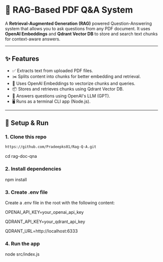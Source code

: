 # 📄 RAG-Based PDF Q&A System

A **Retrieval-Augmented Generation (RAG)** powered Question-Answering system that allows you to ask questions from any PDF document. It uses **OpenAI Embeddings** and **Qdrant Vector DB** to store and search text chunks for context-aware answers.

---

## ✨ Features

- ✅ Extracts text from uploaded PDF files.
- ✂️ Splits content into chunks for better embedding and retrieval.
- 🧠 Uses OpenAI Embeddings to vectorize chunks and queries.
- 📦 Stores and retrieves chunks using Qdrant Vector DB.
- 💬 Answers questions using OpenAI's LLM (GPT).
- 🖥️ Runs as a terminal CLI app (Node.js).

---

## 🚀 Setup & Run

### 1. Clone this repo

```bash
https://github.com/Pradeepks01/Rag-Q-A.git
```
cd rag-doc-qna

### 2. Install dependencies
npm install

### 3. Create .env file

Create a .env file in the root with the following content:

OPENAI_API_KEY=your_openai_api_key

QDRANT_API_KEY=your_qdrant_api_key     

QDRANT_URL=http://localhost:6333       

### 4. Run the app
node src/index.js
